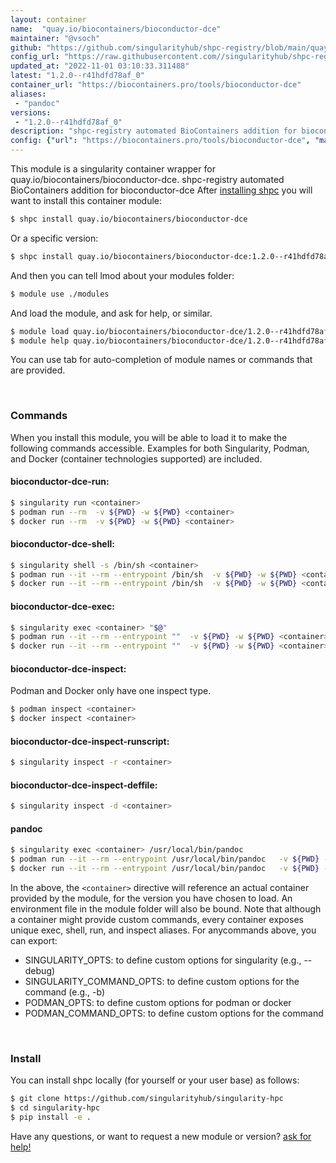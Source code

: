 ```yaml
---
layout: container
name:  "quay.io/biocontainers/bioconductor-dce"
maintainer: "@vsoch"
github: "https://github.com/singularityhub/shpc-registry/blob/main/quay.io/biocontainers/bioconductor-dce/container.yaml"
config_url: "https://raw.githubusercontent.com//singularityhub/shpc-registry/main/quay.io/biocontainers/bioconductor-dce/container.yaml"
updated_at: "2022-11-01 03:10:33.311488"
latest: "1.2.0--r41hdfd78af_0"
container_url: "https://biocontainers.pro/tools/bioconductor-dce"
aliases:
 - "pandoc"
versions:
 - "1.2.0--r41hdfd78af_0"
description: "shpc-registry automated BioContainers addition for bioconductor-dce"
config: {"url": "https://biocontainers.pro/tools/bioconductor-dce", "maintainer": "@vsoch", "description": "shpc-registry automated BioContainers addition for bioconductor-dce", "latest": {"1.2.0--r41hdfd78af_0": "sha256:8e1cb0e1924983286499586059fef38b241b797df2722a67548b25443b4605cf"}, "tags": {"1.2.0--r41hdfd78af_0": "sha256:8e1cb0e1924983286499586059fef38b241b797df2722a67548b25443b4605cf"}, "docker": "quay.io/biocontainers/bioconductor-dce", "aliases": {"pandoc": "/usr/local/bin/pandoc"}}
---
```


This module is a singularity container wrapper for quay.io/biocontainers/bioconductor-dce.
shpc-registry automated BioContainers addition for bioconductor-dce
After [installing shpc](#install) you will want to install this container module:


```bash
$ shpc install quay.io/biocontainers/bioconductor-dce
```

Or a specific version:

```bash
$ shpc install quay.io/biocontainers/bioconductor-dce:1.2.0--r41hdfd78af_0
```

And then you can tell lmod about your modules folder:

```bash
$ module use ./modules
```

And load the module, and ask for help, or similar.

```bash
$ module load quay.io/biocontainers/bioconductor-dce/1.2.0--r41hdfd78af_0
$ module help quay.io/biocontainers/bioconductor-dce/1.2.0--r41hdfd78af_0
```

You can use tab for auto-completion of module names or commands that are provided.

<br>

### Commands

When you install this module, you will be able to load it to make the following commands accessible.
Examples for both Singularity, Podman, and Docker (container technologies supported) are included.

#### bioconductor-dce-run:

```bash
$ singularity run <container>
$ podman run --rm  -v ${PWD} -w ${PWD} <container>
$ docker run --rm  -v ${PWD} -w ${PWD} <container>
```

#### bioconductor-dce-shell:

```bash
$ singularity shell -s /bin/sh <container>
$ podman run --it --rm --entrypoint /bin/sh  -v ${PWD} -w ${PWD} <container>
$ docker run --it --rm --entrypoint /bin/sh  -v ${PWD} -w ${PWD} <container>
```

#### bioconductor-dce-exec:

```bash
$ singularity exec <container> "$@"
$ podman run --it --rm --entrypoint ""  -v ${PWD} -w ${PWD} <container> "$@"
$ docker run --it --rm --entrypoint ""  -v ${PWD} -w ${PWD} <container> "$@"
```

#### bioconductor-dce-inspect:

Podman and Docker only have one inspect type.

```bash
$ podman inspect <container>
$ docker inspect <container>
```

#### bioconductor-dce-inspect-runscript:

```bash
$ singularity inspect -r <container>
```

#### bioconductor-dce-inspect-deffile:

```bash
$ singularity inspect -d <container>
```


#### pandoc

```bash
$ singularity exec <container> /usr/local/bin/pandoc
$ podman run --it --rm --entrypoint /usr/local/bin/pandoc   -v ${PWD} -w ${PWD} <container> -c " $@"
$ docker run --it --rm --entrypoint /usr/local/bin/pandoc   -v ${PWD} -w ${PWD} <container> -c " $@"
```



In the above, the `<container>` directive will reference an actual container provided
by the module, for the version you have chosen to load. An environment file in the
module folder will also be bound. Note that although a container
might provide custom commands, every container exposes unique exec, shell, run, and
inspect aliases. For anycommands above, you can export:

 - SINGULARITY_OPTS: to define custom options for singularity (e.g., --debug)
 - SINGULARITY_COMMAND_OPTS: to define custom options for the command (e.g., -b)
 - PODMAN_OPTS: to define custom options for podman or docker
 - PODMAN_COMMAND_OPTS: to define custom options for the command

<br>

### Install

You can install shpc locally (for yourself or your user base) as follows:

```bash
$ git clone https://github.com/singularityhub/singularity-hpc
$ cd singularity-hpc
$ pip install -e .
```

Have any questions, or want to request a new module or version? [ask for help!](https://github.com/singularityhub/singularity-hpc/issues)